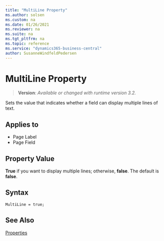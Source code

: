 ```yaml
---
title: "MultiLine Property"
ms.author: solsen
ms.custom: na
ms.date: 01/26/2021
ms.reviewer: na
ms.suite: na
ms.tgt_pltfrm: na
ms.topic: reference
ms.service: "dynamics365-business-central"
author: SusanneWindfeldPedersen
---
```

[//]: # (START>DO_NOT_EDIT)
[//]: # (IMPORTANT:Do not edit any of the content between here and the END>DO_NOT_EDIT.)
[//]: # (Any modifications should be made in the .xml files in the ModernDev repo.)
# MultiLine Property
> **Version**: _Available or changed with runtime version 3.2._

Sets the value that indicates whether a field can display multiple lines of text.

## Applies to
-   Page Label
-   Page Field

[//]: # (IMPORTANT: END>DO_NOT_EDIT)

## Property Value  

**True** if you want to display multiple lines; otherwise, **false**. The default is **false**.  

## Syntax

```AL
MultiLine = true;
```
  
## See Also

[Properties](devenv-properties.md)